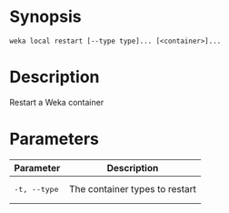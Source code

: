 # Synopsis

```weka local restart [--type type]... [<container>]...```

# Description

Restart a Weka container

# Parameters

| Parameter | Description |
| --------- | ----------- |
| <pre>-t, --type</pre> | The container types to restart |
